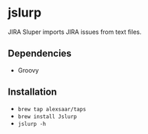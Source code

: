# jslurp
JIRA Sluper imports JIRA issues from text files.

## Dependencies
* Groovy

## Installation
* `brew tap alexsaar/taps`
* `brew install Jslurp`
* `jslurp -h`